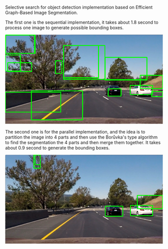 Selective search for object detection implementation based on Efficient Graph-Based Image Segmentation.

The first one is the sequential implementation, it takes about 1.8 second to process one image to generate possible bounding boxes.

![](segmentation_sequential/result1.png)

The second one is for the parallel implementation, and the idea is to partition the image into 4 parts and then use the Borůvka's type algorithm to find the segmentation the 4 parts and then merge them together. It takes about 0.9 second to generate the bounding boxes.

![](segmentation_parallel/result.png)